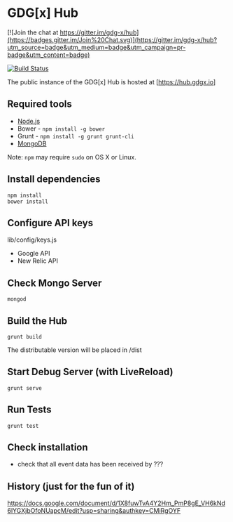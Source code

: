 GDG[x] Hub
===

[![Join the chat at https://gitter.im/gdg-x/hub](https://badges.gitter.im/Join%20Chat.svg)](https://gitter.im/gdg-x/hub?utm_source=badge&utm_medium=badge&utm_campaign=pr-badge&utm_content=badge)

[![Build Status](https://travis-ci.org/gdg-x/hub.png?branch=master)](https://travis-ci.org/gdg-x/hub)

The public instance of the GDG[x] Hub is hosted at [https://hub.gdgx.io]

## Required tools
* [Node.js](https://nodejs.org/download/)
* Bower - `npm install -g bower`
* Grunt - `npm install -g grunt grunt-cli`
* [MongoDB](https://github.com/gdg-x/hub/wiki/MongoDB-Config)

Note: `npm` may require `sudo` on OS X or Linux.

## Install dependencies
```
npm install
bower install
```
## Configure API keys

lib/config/keys.js
* Google API
* New Relic API

## Check Mongo Server
```
mongod
```

## Build the Hub
```
grunt build
```
The distributable version will be placed in /dist

## Start Debug Server (with LiveReload)
```
grunt serve
```

## Run Tests
```
grunt test
```

## Check installation
* check that all event data has been received by ???

## History (just for the fun of it)

https://docs.google.com/document/d/1X8fuwTvA4Y2Hm_PmP8gE_VH6kNd6lYGXjbOfoNUapcM/edit?usp=sharing&authkey=CMiRgOYF
